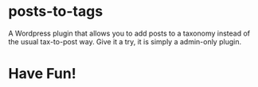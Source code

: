 posts-to-tags
=============

A Wordpress plugin that allows you to add posts to a taxonomy instead of the usual tax-to-post way. Give it a try, it is simply a admin-only plugin.

# Have Fun!
